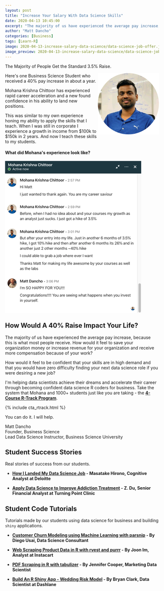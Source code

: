 ```yaml
---
layout: post
title: "Increase Your Salary With Data Science Skills"
date: 2020-04-13 10:45:00
excerpt: "The majority of us have experienced the average pay increase, because this is what most people receive. How would it feel to save your organization money or increase revenue for your organization and receive more compensation because of your work?"
author: "Matt Dancho"
categories: [Business]
tags: [Learn-R]
image: 2020-04-13-increase-salary-data-science/data-science-job-offer.jpg
image_preview: 2020-04-13-increase-salary-data-science/data-science-job-offer-preview.jpg
---
```


The Majority of People Get the Standard 3.5% Raise.

<img src="/assets/2020-04-13-increase-salary-data-science/Mohana-data-science.png" align="right" style="border:0; box-shadow:none; height:200px; width:200px;">

Here's one Business Science Student who received a 40% pay increase in about a year.

Mohana Krishna Chittoor has experienced rapid career acceleration and a new found confidence in his ability to land new positions.

This was similar to my own experience honing my ability to apply the skills that I teach.  When I was still in corporate I experience a growth in income from $100k to $150k in 2 years.  And now I teach these skills to my students.


#### What did Mohana's experience look like?

<img src="/assets/2020-04-13-increase-salary-data-science/Mohana-increse-salary-messages.png" align="center">


## How Would A 40% Raise Impact Your Life?

The majority of us have experienced the average pay increase, because this is what most people receive. How would it feel to save your organization money or increase revenue for your organization and receive more compensation because of your work?

How would it feel to be confident that your skills are in high demand and that you would have zero difficulty finding your next data science role if you were desiring a new job?


I'm helping data scientists achieve their dreams and accelerate their career through becoming confident data science R coders for business. Take the system that Mohana and 1000+ students just like you are taking - the [__4-Course R-Track Program__](https://university.business-science.io/p/4-course-bundle-machine-learning-and-web-applications-r-track-101-102-201-202a/). 

{% include cta_rtrack.html %}

You can do it. I will help.

Matt Dancho
<br>
Founder, Business Science
<br>
Lead Data Science Instructor, Business Science University



## Student Success Stories

Real stories of success from our students.

- __[How I Landed My Data Science Job](https://www.business-science.io/business/2019/11/27/how_i_got_my_data_science_job.html) - Masatake Hirono, Cognitive Analyst at Deloitte__

- __[Apply Data Science to Improve Addiction Treatment](https://www.business-science.io/business/2019/11/11/data-science-improve-addiction-treatment.html) - Z. Du, Senior Financial Analyst at Turning Point Clinic__

## Student Code Tutorials

Tutorials made by our students using data science for business and building `shiny` applications. 

- __[Customer Churn Modeling using Machine Learning with parsnip](https://www.business-science.io/code-tools/2019/11/18/parsnip-churn-classification-machine-learning.html) - By Diego Usai, Data Science Consultant__

- __[Web Scraping Product Data in R with rvest and purrr](https://www.business-science.io/code-tools/2019/10/07/rvest-web-scraping.html) - By Joon Im, Analyst at Instacart__

- __[PDF Scraping in R with tabulizer](https://www.business-science.io/code-tools/2019/09/23/tabulizer-pdf-scraping.html) - By Jennifer Cooper, Marketing Data Scientist__

- __[Build An R Shiny App - Wedding Risk Model](https://www.business-science.io/business/2019/06/09/Wedding-Risk-Model-App.html) - By Bryan Clark, Data Scientist at Dashlane__

<br>



